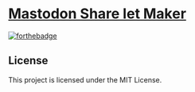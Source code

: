 [Mastodon Share let Maker](http://eai04191.github.io/mastodon-share-let-maker/)
===

[![forthebadge](https://forthebadge.com/images/badges/designed-in-ms-paint.svg)](https://forthebadge.com)


## License

This project is licensed under the MIT License.
